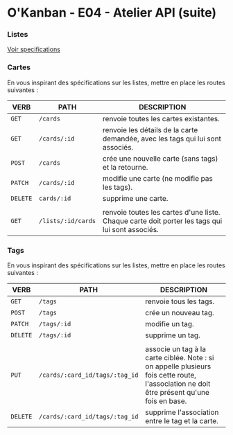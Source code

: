 # O'Kanban - E04 - Atelier API (suite)

### Listes

[Voir specifications](../resources/api-endpoints-specifications.md)

### Cartes

En vous inspirant des spécifications sur les listes, mettre en place les routes suivantes :

| VERB | PATH | DESCRIPTION |
|--|--|--|
| `GET` | `/cards` | renvoie toutes les cartes existantes. |
| `GET` | `/cards/:id` | renvoie les détails de la carte demandée, avec les tags qui lui sont associés. |
| `POST` | `/cards` | crée une nouvelle carte (sans tags) et la retourne. |
| `PATCH` | `/cards/:id` | modifie une carte (ne modifie pas les tags). |
| `DELETE` | `cards/:id` | supprime une carte. |
| |
| `GET` | `/lists/:id/cards` | renvoie toutes les cartes d'une liste. Chaque carte doit porter les tags qui lui sont associés. |

### Tags

En vous inspirant des spécifications sur les listes, mettre en place les routes suivantes :

| VERB | PATH | DESCRIPTION |
|--|--|--|
| `GET` | `/tags` | renvoie tous les tags.
| `POST` | `/tags` | crée un nouveau tag.
| `PATCH` | `/tags/:id` | modifie un tag.
| `DELETE` | `/tags/:id` | supprime un tag.
| |
| `PUT` | `/cards/:card_id/tags/:tag_id` | associe un tag à la carte ciblée. Note : si on appelle plusieurs fois cette route, l'association ne doit être présent qu'une fois en base.
| `DELETE` | `/cards/:card_id/tags/:tag_id` | supprime l'association entre le tag et la carte.
